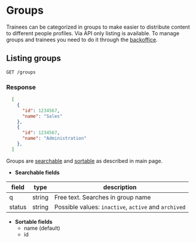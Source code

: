 # Groups

Trainees can be categorized in groups to make easier to distribute content to different people profiles. Via API only listing is available. To manage groups and trainees you need to do it through the [backoffice](https://backoffice.sabe-extend.com).

## Listing groups

```shell
GET /groups
```

### Response

```json
  [
    {
      "id": 1234567,
      "name": "Sales"
    },
    {
      "id": 1234567,
      "name": "Administration"
    },
  ]
```
Groups are [searchable](/README.md#search) and [sortable](/README.md#sort) as described in main page.

* **Searchable fields**

|  field  |  type  |  description  |
|---------|--------|---------------|
| q | string | Free text. Searches in group name |
| status | string | Possible values: `inactive`, `active` and `archived` |

* **Sortable fields**
  * name (default)
  * id
